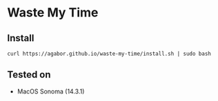 # Waste My Time



## Install

```
curl https://agabor.github.io/waste-my-time/install.sh | sudo bash
```

## Tested on
 - MacOS Sonoma (14.3.1)